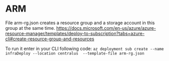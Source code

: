 # ARM
File arm-rg.json creates a resource group and a storage account in this group at the same time.
https://docs.microsoft.com/en-us/azure/azure-resource-manager/templates/deploy-to-subscription?tabs=azure-cli#create-resource-group-and-resources

To run it enter in your CLI following code:
```az deployment sub create --name infraDeploy --location centralus  --template-file arm-rg.json```
